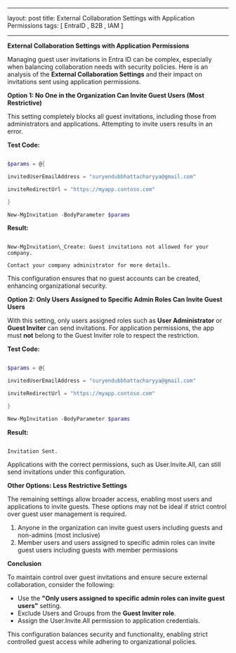 
---
layout: post
title: External Collaboration Settings with Application Permissions
tags: [ EntraID , B2B , IAM ]

---
**External Collaboration Settings with Application Permissions**

Managing guest user invitations in Entra ID can be complex, especially when balancing collaboration needs with security policies. Here is an analysis of the **External Collaboration Settings** and their impact on invitations sent using application permissions.

**Option 1: No One in the Organization Can Invite Guest Users (Most Restrictive)**

This setting completely blocks all guest invitations, including those from administrators and applications. Attempting to invite users results in an error.

**Test Code:**

```powershell

$params = @{

invitedUserEmailAddress = "suryendubbhattacharyya@gmail.com"

inviteRedirectUrl = "https://myapp.contoso.com"

}

New-MgInvitation -BodyParameter $params

```

**Result:**

```

New-MgInvitation\_Create: Guest invitations not allowed for your company.

Contact your company administrator for more details.

```

This configuration ensures that no guest accounts can be created, enhancing organizational security.

**Option 2: Only Users Assigned to Specific Admin Roles Can Invite Guest Users**

With this setting, only users assigned roles such as **User Administrator** or **Guest Inviter** can send invitations. For application permissions, the app must **not** belong to the Guest Inviter role to respect the restriction.

**Test Code:**

```powershell

$params = @{

invitedUserEmailAddress = "suryendubbhattacharyya@gmail.com"

inviteRedirectUrl = "https://myapp.contoso.com"

}

New-MgInvitation -BodyParameter $params

```

**Result:**

```

Invitation Sent.

```

Applications with the correct permissions, such as User.Invite.All, can still send invitations under this configuration.

**Other Options: Less Restrictive Settings**

The remaining settings allow broader access, enabling most users and applications to invite guests. These options may not be ideal if strict control over guest user management is required.

1. Anyone in the organization can invite guest users including guests and non-admins (most inclusive)
2. Member users and users assigned to specific admin roles can invite guest users including guests with member permissions

**Conclusion**

To maintain control over guest invitations and ensure secure external collaboration, consider the following:

* Use the **"Only users assigned to specific admin roles can invite guest users"** setting.
* Exclude Users and Groups from the **Guest Inviter role**.
* Assign the User.Invite.All permission to application credentials.

This configuration balances security and functionality, enabling strict controlled guest access while adhering to organizational policies.


